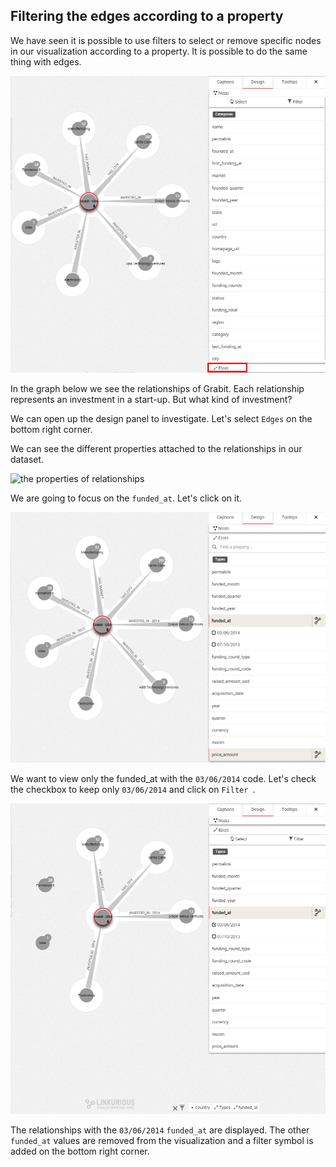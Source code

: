 ## Filtering the edges according to a property

We have seen it is possible to use filters to select or remove specific nodes in our visualization according to a property. It is possible to do the same thing with edges.

![](Example.png)

In the graph below we see the relationships of Grabit. Each relationship represents an investment in a start-up. But what kind of investment?

We can open up the design panel to investigate. Let's select ```Edges``` on the bottom right corner.

We can see the different properties attached to the relationships in our dataset.

![the properties of relationships](https://dl.dropboxusercontent.com/s/7zrbb50bg5k46i9/80.png?dl=0)

We are going to focus on the ```funded_at```. Let's click on it.

![](FundedAt.png)

We want to view only the funded_at with the ```03/06/2014``` code. Let's check the checkbox to keep only ```03/06/2014``` and click on ```Filter ```.

![](Final.png)


The relationships with the ```03/06/2014``` ```funded_at``` are displayed. The other ```funded_at``` values are removed from the visualization and a filter symbol is added on the bottom right corner.


